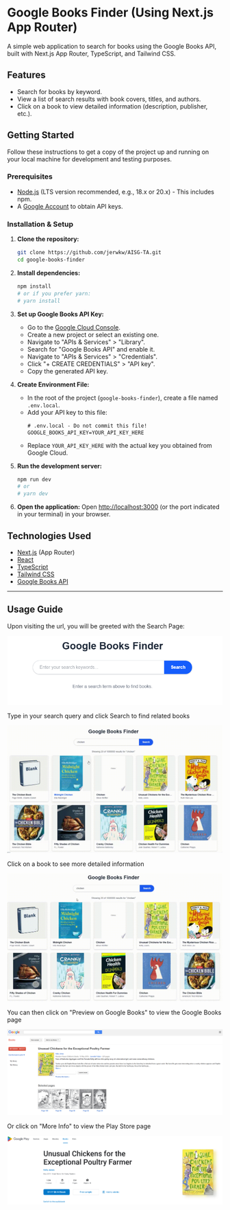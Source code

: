 # Google Books Finder (Using Next.js App Router)

A simple web application to search for books using the Google Books API, built with Next.js App Router, TypeScript, and Tailwind CSS.

## Features

*   Search for books by keyword.
*   View a list of search results with book covers, titles, and authors.
*   Click on a book to view detailed information (description, publisher, etc.).

## Getting Started

Follow these instructions to get a copy of the project up and running on your local machine for development and testing purposes.

### Prerequisites

*   [Node.js](https://nodejs.org/) (LTS version recommended, e.g., 18.x or 20.x) - This includes npm.
*   A [Google Account](https://accounts.google.com/signup) to obtain API keys.

### Installation & Setup

1.  **Clone the repository:**
    ```bash
    git clone https://github.com/jerwkw/AISG-TA.git
    cd google-books-finder
    ```

2.  **Install dependencies:**
    ```bash
    npm install
    # or if you prefer yarn:
    # yarn install
    ```

3.  **Set up Google Books API Key:**
    *   Go to the [Google Cloud Console](https://console.cloud.google.com/).
    *   Create a new project or select an existing one.
    *   Navigate to "APIs & Services" > "Library".
    *   Search for "Google Books API" and enable it.
    *   Navigate to "APIs & Services" > "Credentials".
    *   Click "+ CREATE CREDENTIALS" > "API key".
    *   Copy the generated API key.

4.  **Create Environment File:**
    *   In the root of the project (`google-books-finder`), create a file named `.env.local`.
    *   Add your API key to this file:
        ```.env.local
        # .env.local - Do not commit this file!
        GOOGLE_BOOKS_API_KEY=YOUR_API_KEY_HERE
        ```
    *   Replace `YOUR_API_KEY_HERE` with the actual key you obtained from Google Cloud.

5.  **Run the development server:**
    ```bash
    npm run dev
    # or
    # yarn dev
    ```

6.  **Open the application:**
    Open [http://localhost:3000](http://localhost:3000) (or the port indicated in your terminal) in your browser.

## Technologies Used

*   [Next.js](https://nextjs.org/) (App Router)
*   [React](https://reactjs.org/)
*   [TypeScript](https://www.typescriptlang.org/)
*   [Tailwind CSS](https://tailwindcss.com/)
*   [Google Books API](https://developers.google.com/books)

---

## Usage Guide

Upon visiting the url, you will be greeted with the Search Page:

![Search Page](./screenshots/initial_page.png)

Type in your search query and click Search to find related books

![Search Demo](./screenshots/search_usage.gif)

Click on a book to see more detailed information

![Book Details](./screenshots/click_on_book.gif)

You can then click on "Preview on Google Books" to view the Google Books page

![Google Books](./screenshots/google_books_link.png)

Or click on "More Info" to view the Play Store page

![Play Store](./screenshots/more_info_link.png)
